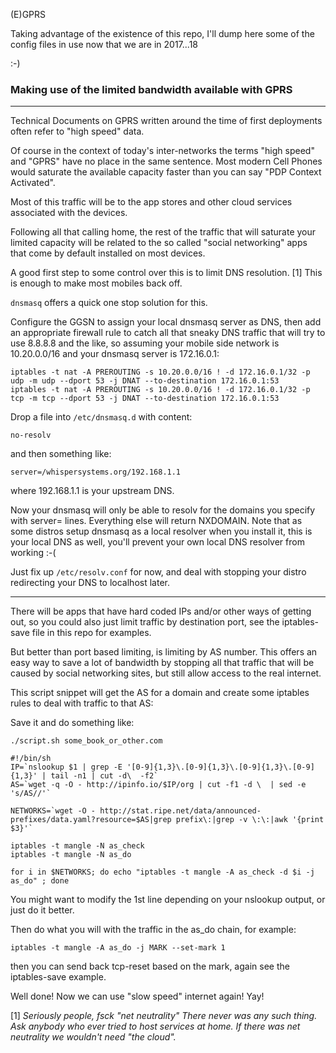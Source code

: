 (E)GPRS

Taking advantage of the existence of this repo, I'll dump here some of the config files in use now that we are 
in 2017...18

:-)

### Making use of the limited bandwidth available with GPRS ###


----------


Technical Documents on GPRS written around the time of first deployments often refer to "high speed" data. 

Of course in the context of today's inter-networks the terms "high speed" and "GPRS" have no place in the same sentence. Most modern Cell Phones would saturate the available capacity faster than you can say "PDP Context Activated".

Most of this traffic will be to the app stores and other cloud services associated with the devices.

Following all that calling home, the rest of the traffic that will saturate your limited capacity will be related to the so called "social networking" apps that come by default installed on most devices.

A good first step to some control over this is to limit DNS resolution. [1] This is enough to make most mobiles back off.

`dnsmasq` offers a quick one stop solution for this. 

Configure the GGSN to assign your local dnsmasq server as DNS, then add an appropriate firewall rule to catch all that sneaky DNS traffic that will try to use 8.8.8.8 and the like, so assuming your mobile side network is 10.20.0.0/16 and your dnsmasq server is 172.16.0.1:

	iptables -t nat -A PREROUTING -s 10.20.0.0/16 ! -d 172.16.0.1/32 -p udp -m udp --dport 53 -j DNAT --to-destination 172.16.0.1:53
	iptables -t nat -A PREROUTING -s 10.20.0.0/16 ! -d 172.16.0.1/32 -p tcp -m tcp --dport 53 -j DNAT --to-destination 172.16.0.1:53

Drop a file into `/etc/dnsmasq.d` with content:

	no-resolv

and then something like:

	server=/whispersystems.org/192.168.1.1

where 192.168.1.1 is your upstream DNS.

Now your dnsmasq will only be able to resolv for the domains you specify with server= lines. Everything else will return NXDOMAIN. Note that as some distros setup dnsmasq as a local resolver when you install it, this is your local DNS as well, you'll prevent your own local DNS resolver from working :-(

Just fix up `/etc/resolv.conf` for now, and deal with stopping your distro redirecting your DNS to localhost later.


----------


There will be apps that have hard coded IPs and/or other ways of getting out, so you could also just limit traffic by destination port, see the iptables-save file in this repo for examples.

But better than port based limiting, is limiting by AS number. This offers an easy way to save a lot of bandwidth by stopping all that traffic that will be caused by social networking sites, but still allow access to the real internet. 

This script snippet will get the AS for a domain and create some iptables rules to deal with traffic to that AS:

Save it and do something like:

`./script.sh some_book_or_other.com`


	#!/bin/sh
	IP=`nslookup $1 | grep -E '[0-9]{1,3}\.[0-9]{1,3}\.[0-9]{1,3}\.[0-9]{1,3}' | tail -n1 | cut -d\  -f2`
	AS=`wget -q -O - http://ipinfo.io/$IP/org | cut -f1 -d \  | sed -e 's/AS//'`
	
	NETWORKS=`wget -O - http://stat.ripe.net/data/announced-prefixes/data.yaml?resource=$AS|grep prefix\:|grep -v \:\:|awk '{print $3}'`

	iptables -t mangle -N as_check
	iptables -t mangle -N as_do

	for i in $NETWORKS; do echo "iptables -t mangle -A as_check -d $i -j as_do" ; done

You might want to modify the 1st line depending on your nslookup output, or just do it better.


Then do what you will with the traffic in the as_do chain, for example:

	iptables -t mangle -A as_do -j MARK --set-mark 1

then you can send back tcp-reset based on the mark, again see the iptables-save example.

Well done! Now we can use "slow speed" internet again! Yay!





[1]
 *Seriously people, fsck "net neutrality" There never was any such thing. Ask anybody who ever tried to host services at home. If there was net neutrality we wouldn't need "the cloud".*


